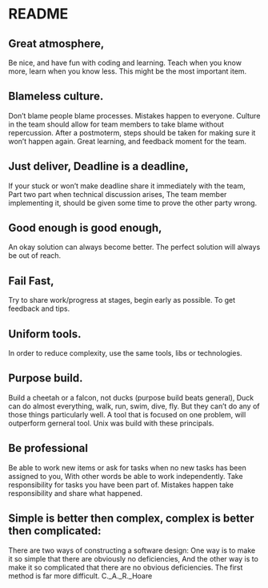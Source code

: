# README

## Great atmosphere,
Be nice, and have fun with coding and learning.
Teach when you know more, learn when you know less. 
This might be the most important item.

## Blameless culture.
Don’t blame people blame processes.
Mistakes happen to everyone.
Culture in the team should allow for team members to take blame without repercussion.
After a postmoterm, steps should be taken for making sure it won’t happen again.
Great learning, and feedback moment for the team.

## Just deliver, Deadline is a deadline,
If your stuck or won’t make deadline share it immediately with the team,
Part two part when technical discussion arises,
The team member implementing it, should be given some time to prove the other party wrong.

## Good enough is good enough,
An okay solution can always become better.
The perfect solution will always be out of reach.

## Fail Fast,
Try to share work/progress at stages, begin early as possible. To get feedback and tips.

## Uniform tools.
In order to reduce complexity, use the same tools, libs or technologies.

## Purpose build.
Build a cheetah or a falcon, not ducks (purpose build beats general),
Duck can do almost everything, walk, run, swim, dive, fly. But they can’t do any of those things particularly well.
A tool that is focused on one problem, will outperform gerneral tool.
Unix was build with these principals.

## Be professional
Be able to work new items or ask for tasks when no new tasks has been assigned to you,
With other words be able to work independently.
Take responsibility for tasks you have been part of.
Mistakes happen take responsibility and share what happened.

## Simple is better then complex, complex is better then complicated:
There are two ways of constructing a software design:
One way is to make it so simple that there are obviously no deficiencies,
And the other way is to make it so complicated that there are no obvious deficiencies.
The first method is far more difficult.
  C._A._R._Hoare
